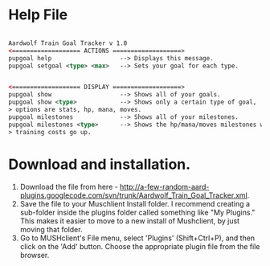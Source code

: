 # Help File #
```xml

Aardwolf Train Goal Tracker v 1.0
<=================== ACTIONS ===================>
pupgoal help                   --> Displays this message.
pupgoal setgoal <type> <max>   --> Sets your goal for each type.


<=================== DISPLAY ===================>
pupgoal show                   --> Shows all of your goals.
pupgoal show <type>            --> Shows only a certain type of goal,
> options are stats, hp, mana, moves.
pupgoal milestones             --> Shows all of your milestones.
pupgoal milestones <type>      --> Shows the hp/mana/moves milestones where
> training costs go up.

```

# Download and installation. #
  1. Download the file from here - http://a-few-random-aard-plugins.googlecode.com/svn/trunk/Aardwolf_Train_Goal_Tracker.xml.
  1. Save the file to your Muschlient Install folder.  I recommend creating a sub-folder inside the plugins folder called something like "My Plugins." This makes it easier to move to a new install of Mushclient, by just moving that folder.
  1. Go to MUSHclient's File menu, select 'Plugins' (Shift+Ctrl+P), and then click on the 'Add' button. Choose the appropriate plugin file from the file browser.